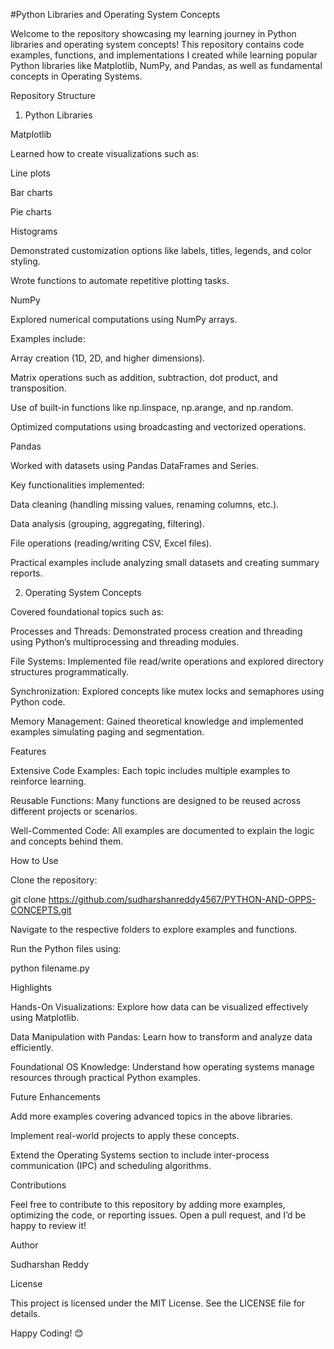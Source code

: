 #Python Libraries and Operating System Concepts

Welcome to the repository showcasing my learning journey in Python libraries and operating system concepts! This repository contains code examples, functions, and implementations I created while learning popular Python libraries like Matplotlib, NumPy, and Pandas, as well as fundamental concepts in Operating Systems.

Repository Structure

1. Python Libraries

Matplotlib

Learned how to create visualizations such as:

Line plots

Bar charts

Pie charts

Histograms

Demonstrated customization options like labels, titles, legends, and color styling.

Wrote functions to automate repetitive plotting tasks.

NumPy

Explored numerical computations using NumPy arrays.

Examples include:

Array creation (1D, 2D, and higher dimensions).

Matrix operations such as addition, subtraction, dot product, and transposition.

Use of built-in functions like np.linspace, np.arange, and np.random.

Optimized computations using broadcasting and vectorized operations.

Pandas

Worked with datasets using Pandas DataFrames and Series.

Key functionalities implemented:

Data cleaning (handling missing values, renaming columns, etc.).

Data analysis (grouping, aggregating, filtering).

File operations (reading/writing CSV, Excel files).

Practical examples include analyzing small datasets and creating summary reports.

2. Operating System Concepts

Covered foundational topics such as:

Processes and Threads: Demonstrated process creation and threading using Python’s multiprocessing and threading modules.

File Systems: Implemented file read/write operations and explored directory structures programmatically.

Synchronization: Explored concepts like mutex locks and semaphores using Python code.

Memory Management: Gained theoretical knowledge and implemented examples simulating paging and segmentation.

Features

Extensive Code Examples: Each topic includes multiple examples to reinforce learning.

Reusable Functions: Many functions are designed to be reused across different projects or scenarios.

Well-Commented Code: All examples are documented to explain the logic and concepts behind them.

How to Use

Clone the repository:

git clone https://github.com/sudharshanreddy4567/PYTHON-AND-OPPS-CONCEPTS.git

Navigate to the respective folders to explore examples and functions.

Run the Python files using:

python filename.py

Highlights

Hands-On Visualizations: Explore how data can be visualized effectively using Matplotlib.

Data Manipulation with Pandas: Learn how to transform and analyze data efficiently.

Foundational OS Knowledge: Understand how operating systems manage resources through practical Python examples.

Future Enhancements

Add more examples covering advanced topics in the above libraries.

Implement real-world projects to apply these concepts.

Extend the Operating Systems section to include inter-process communication (IPC) and scheduling algorithms.

Contributions

Feel free to contribute to this repository by adding more examples, optimizing the code, or reporting issues. Open a pull request, and I’d be happy to review it!

Author

Sudharshan Reddy

License

This project is licensed under the MIT License. See the LICENSE file for details.

Happy Coding! 😊

